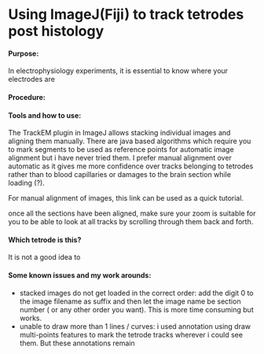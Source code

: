 # Using ImageJ(Fiji) to track tetrodes post histology
#### Purpose: 
In electrophysiology experiments, it is essential to know where your electrodes are
#### Procedure: 


#### Tools and how to use:
The TrackEM plugin in ImageJ allows stacking individual images and aligning them manually. 
There are java based algorithms which require you to mark segments to be used as reference points for automatic image alignment but i have never tried them. I prefer manual alignment over automatic as it gives me more confidence over tracks belonging to tetrodes rather than to blood capillaries or damages to the brain section while loading (?). 

For manual alignment of images, this link can be used as a quick tutorial.

once all the sections have been aligned, make sure your zoom is suitable for you to be able to look at all tracks by scrolling through them back and forth. 

#### Which tetrode is this?
It is not a good idea to 








#### Some known issues and my work arounds: 
- stacked images do not get loaded in the correct order:
add the digit 0 to the image filename as suffix and then let the image name be section number ( or any other order you want). This is more time consuming but works. 
- unable to draw more than 1 lines / curves: 
i used annotation using draw multi-points features to mark the tetrode tracks wherever i could see them. But these annotations remain 

